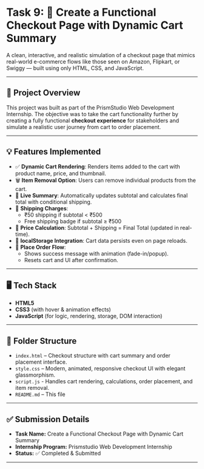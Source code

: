 # Task 9: 🛒 Create a Functional Checkout Page with Dynamic Cart Summary

A clean, interactive, and realistic simulation of a checkout page that mimics real-world e-commerce flows like those seen on Amazon, Flipkart, or Swiggy — built using only HTML, CSS, and JavaScript.

---

## 📌 Project Overview

This project was built as part of the PrismStudio Web Development Internship. The objective was to take the cart functionality further by creating a fully functional **checkout experience** for stakeholders and simulate a realistic user journey from cart to order placement.

---

## 💡 Features Implemented

- ✅ **Dynamic Cart Rendering**: Renders items added to the cart with product name, price, and thumbnail.
- 🗑️ **Item Removal Option**: Users can remove individual products from the cart.
- 🧾 **Live Summary**: Automatically updates subtotal and calculates final total with conditional shipping.
- 🚚 **Shipping Charges**:
  - ₹50 shipping if subtotal < ₹500
  - Free shipping badge if subtotal ≥ ₹500
- 🧮 **Price Calculation**: Subtotal + Shipping = Final Total (updated in real-time).
- 💾 **localStorage Integration**: Cart data persists even on page reloads.
- 🎉 **Place Order Flow**:
  - Shows success message with animation (fade-in/popup).
  - Resets cart and UI after confirmation.

---

## 🖥️ Tech Stack

- **HTML5**
- **CSS3** (with hover & animation effects)
- **JavaScript** (for logic, rendering, storage, DOM interaction)

---

## 📁 Folder Structure

- `index.html` – Checkout structure with cart summary and order placement interface.
- `style.css` – Modern, animated, responsive checkout UI with elegant glassmorphism.
- `script.js` - Handles cart rendering, calculations, order placement, and item removal.
- `README.md` – This file 

---

## ✅ Submission Details

- **Task Name:** Create a Functional Checkout Page with Dynamic Cart Summary
- **Internship Program:** Prismstudio Web Development Internship  
- **Status:** ✅ Completed & Submitted  

---